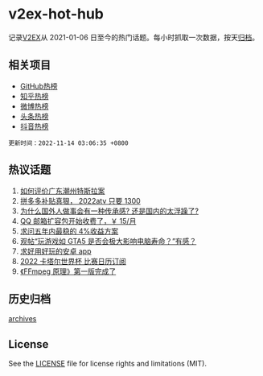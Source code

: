 # v2ex-hot-hub

 记录[V2EX](https://www.v2ex.com/)从 2021-01-06 日至今的热门话题。每小时抓取一次数据，按天[归档](archives)。
 
 ## 相关项目

- [GitHub热榜](https://github.com/lonnyzhang423/github-hot-hub)
- [知乎热榜](https://github.com/lonnyzhang423/zhihu-hot-hub)
- [微博热榜](https://github.com/lonnyzhang423/weibo-hot-hub)
- [头条热榜](https://github.com/lonnyzhang423/toutiao-hot-hub)
- [抖音热榜](https://github.com/lonnyzhang423/douyin-hot-hub)


 `更新时间：2022-11-14 03:06:35 +0800`

## 热议话题

1. [如何评价广东潮州特斯拉案](https://www.v2ex.com/t/894931)
1. [拼多多补贴真狠， 2022atv 只要 1300](https://www.v2ex.com/t/894824)
1. [为什么国外人做事会有一种传承感? 还是国内的太浮躁了?](https://www.v2ex.com/t/894894)
1. [QQ 邮箱扩容包开始收费了，￥ 15/月](https://www.v2ex.com/t/894818)
1. [求问五年内最稳的 4%收益方案](https://www.v2ex.com/t/894842)
1. [观帖“玩游戏如 GTA5 是否会极大影响电脑寿命？”有感？](https://www.v2ex.com/t/894861)
1. [求好用好玩的安卓 app](https://www.v2ex.com/t/894812)
1. [2022 卡塔尔世界杯 比赛日历订阅](https://www.v2ex.com/t/894827)
1. [《FFmpeg 原理》第一版完成了](https://www.v2ex.com/t/894803)

## 历史归档

[archives](archives)

## License

See the [LICENSE](LICENSE) file for license rights and limitations (MIT).
